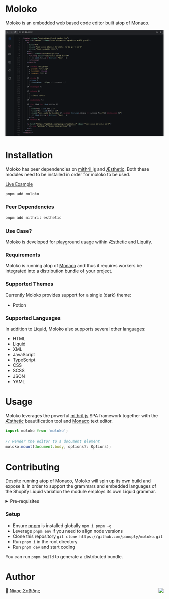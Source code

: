 # Moloko

Moloko is an embedded web based code editor built atop of [Monaco](https://github.com/microsoft/monaco-editor).

<p align="center">
<img src="https://raw.githubusercontent.com/panoply/moloko/master/screenshot.png">
</p>

# Installation

Moloko has peer dependencies on [mithril.js](https://mithril.js.org) and [Æsthetic](https://github.com/panoply/esthetic). Both these modules need to be installed in order for moloko to be used.

[Live Example](https://molokojs.netlify.app)

```bash
pnpm add moloko
```

### Peer Dependencies

```bash
pnpm add mithril esthetic
```

### Use Case?

Moloko is developed for playground usage within [Æsthetic](https://github.com/panoply/esthetic) and [Liquify](https://github.com/panoply/liquify).

### Requirements

Moloko is running atop of [Monaco](https://github.com/microsoft/monaco-editor) and thus it requires workers be integrated into a distribution bundle of your project.

### Supported Themes

Currently Moloko provides support for a single (dark) theme:

- Potion

### Supported Languages

In addition to Liquid, Moloko also supports several other languages:

- HTML
- Liquid
- XML
- JavaScript
- TypeScript
- CSS
- SCSS
- JSON
- YAML

# Usage

Moloko leverages the powerful [mithril.js](https://mithril.js.org) SPA framework together with the [Æsthetic](https://github.com/panoply/esthetic) beautification tool and [Monaco](https://github.com/microsoft/monaco-editor) text editor.

```typescript
import moloko from 'moloko';

// Render the editor to a document element
moloko.mount(document.body, options?: Options);

```

# Contributing

Despite running atop of Monaco, Moloko will spin up its own build and expose it. In order to support the grammars and embedded languages of the Shopify Liquid variation the module employs its own Liquid grammar.

<details>
<summary>
  Pre-requisites
</summary>
<p>

- [Git](https://git-scm.com/)
- [Node v16^](https://nodejs.org/)
- [Pnpm v7^](https://pnpm.js.org/)
- [VSCode](https://code.visualstudio.com/)

</p>
</details>

### Setup

- Ensure [pnpm](https://pnpm.js.org/) is installed globally `npm i pnpm -g`
- Leverage `pnpm env` if you need to align node versions
- Clone this repository `git clone https://github.com/panoply/moloko.git`
- Run `pnpm i` in the root directory
- Run `pnpm dev` and start coding

You can run `pnpm build` to generate a distributed bundle.

# Author

🥛 [Νίκος Σαβίδης](mailto:nicos@gmx.com) <img align="right" src="https://img.shields.io/badge/-@niksavvidis-1DA1F2?logo=twitter&logoColor=fff" />
